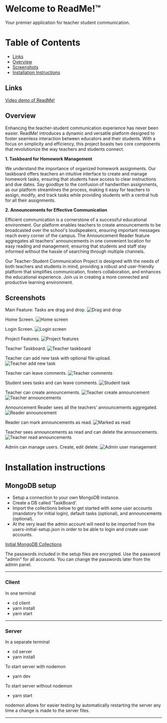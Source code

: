 # Welcome to ReadMe!&trade;

Your premier application for teacher student communication.

# Table of Contents

- [Links](#links)
- [Overview](#overview)
- [Screenshots](#screenshots)
- [Installation Instructions](#installation-instructions)

## Links

[Video demo of ReadMe!](https://vimeo.com/780022696/)

## Overview

Enhancing the teacher-student communication experience has never been easier. ReadMe! introduces a dynamic and versatile platform designed to foster seamless interaction between educators and their students. With a focus on simplicity and efficiency, this project boasts two core components that revolutionize the way teachers and students connect.

**1. Taskboard for Homework Management**

We understand the importance of organized homework assignments. Our taskboard offers teachers an intuitive interface to create and manage homework tasks, ensuring that students have access to clear instructions and due dates. Say goodbye to the confusion of handwritten assignments, as our platform streamlines the process, making it easy for teachers to assign, modify, and track tasks while providing students with a central hub for all their assignments.

**2. Announcements for Effective Communication**

Efficient communication is a cornerstone of a successful educational environment. Our platform enables teachers to create announcements to be broadcasted over the school's loudspeakers, ensuring important messages reach every corner of the campus. The Announcement Reader feature aggregates all teachers' announcements in one convenient location for easy reading and management, ensuring that students and staff stay informed without the hassle of searching through multiple channels.

Our Teacher-Student Communication Project is designed with the needs of both teachers and students in mind, providing a robust and user-friendly platform that simplifies communication, fosters collaboration, and enhances the educational experience. Join us in creating a more connected and productive learning environment.

## Screenshots

Main Feature: Tasks are drag and drop.
![Drag and drop](/screenshots/drag-and-drop.gif)

Home Screen.
![Home screen](/screenshots/home-screen.png)

Login Screen.
![Login screen](/screenshots/login-screen.png)

Project Features.
![Project features](/screenshots/admin-dash.png)

Teacher Taskboard.
![Teacher taskboard](/screenshots/teacher-taskboard.png)

Teacher can add new task with optional file upload.
![Teacher add new task](/screenshots/teacher-add-new-task.png)

Teacher can leave comments.
![Teacher comments](/screenshots/teacher-task-with-comments.png)

Student sees tasks and can leave comments.
![Student task](/screenshots/student-task-with-comments.png)

Teacher can create announcements.
![Teacher create announcement](/screenshots/teacher-create-announcement.png)
![Teacher announcements](/screenshots/teacher-annoucements.png)

Announcement Reader sees all the teachers' announcements aggregated.
![Reader announcement](/screenshots/reader-announcements.png)

Reader can mark announcements as read.
![Marked as read](/screenshots/reader-mark-read.png)

Teacher sees announcements as read and can delete the announcements.
![Teacher read announcements](/screenshots/teacher-announcement-marked-read.png)

Admin can manage users. Create, edit delete.
![Admin user management](/screenshots/admin-manage-users.png)

# Installation instructions

## MongoDB setup

- Setup a connection to your own MongoDB instance.
- Create a DB called 'TaskBoard'.
- Import the collections below to get started with some user accounts (mandatory for initial login), default tasks (optional), and announcements (optional).
- At the very least the admin account will need to be imported from the users-initial-setup.json in order to be able to login and create user accounts.

[Initial MongoDB Collections](https://drive.google.com/drive/folders/1NFZPyfMk2B-ei-yXQ1pGFGzNlqxnBh_-?usp=sharing)

The passwords included in the setup files are encrypted. Use the password "admin" for all accounts.
You can change the passwords later from the admin panel.

---

### Client

In one terminal

- cd client
- yarn install
- yarn start

---

### Server

In a separate terminal

- cd server
- yarn install

To start server with nodemon

- yarn dev

To start server without nodemon

- yarn start

nodemon allows for easier testing by automatically restarting
the server any time a change is made to the server files.

---
